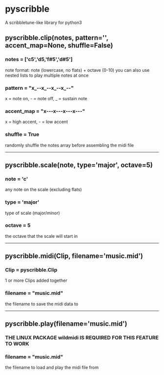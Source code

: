 # pyscribble
A scribbletune-like library for python3

## pyscribble.clip(notes, pattern='', accent_map=None, shuffle=False)
### notes = ['c5','d5,'f#5','d#5']
note format: note (lowercase, no flats) + octave (0-10)
you can also use nested lists to play multiple notes at once
### pattern = "x_--x_--x_--x_--"
x = note on,
\- = note off,
_ = sustain note
### accent_map = "x---x---x---x---"
x = high accent,
\- = low accent
### shuffle = True
randomly shuffle the notes array before assembling the midi file

---

## pyscribble.scale(note, type='major', octave=5)
### note = 'c'
any note on the scale (excluding flats)
### type = 'major'
type of scale (major/minor)
### octave = 5
the octave that the scale will start in

---

## pyscribble.midi(Clip, filename='music.mid')
### Clip = pyscribble.Clip
1 or more Clips added together
### filename = "music.mid"
the filename to save the midi data to

---

## pyscribble.play(filename='music.mid')
### THE LINUX PACKAGE wildmidi IS REQUIRED FOR THIS FEATURE TO WORK
### filename = "music.mid"
the filename to load and play the midi file from
